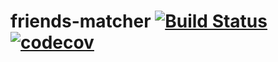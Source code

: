 # friends-matcher [![Build Status](https://travis-ci.org/Rithy58/friends-matcher.svg?branch=master)](https://travis-ci.org/Rithy58/friends-matcher) [![codecov](https://codecov.io/gh/Rithy58/friends-matcher/branch/master/graph/badge.svg)](https://codecov.io/gh/Rithy58/friends-matcher)

